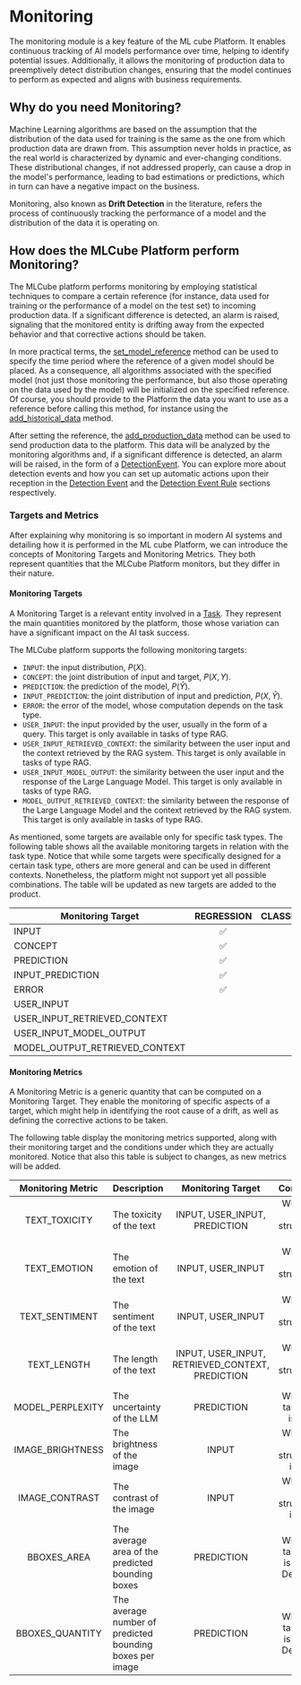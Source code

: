 # Monitoring

The monitoring module is a key feature of the ML cube Platform. 
It enables continuous tracking of AI models performance over time, helping to identify potential issues. 
Additionally, it allows the monitoring of production data to preemptively detect distribution changes, ensuring
that the model continues to perform as expected and aligns with business requirements.

## Why do you need Monitoring?

Machine Learning algorithms are based on the assumption that the distribution of the data used for training is the same as the one from which
production data are drawn from. This assumption never holds in practice, as the real world is characterized by dynamic and ever-changing conditions.
These distributional changes, if not addressed properly, can cause a drop in the model's performance, leading to bad estimations or predictions, which
in turn can have a negative impact on the business.

Monitoring, also known as __Drift Detection__ in the literature, refers the process of continuously tracking the performance of a model 
and the distribution of the data it is operating on. 

## How does the MLCube Platform perform Monitoring?

The MLCube platform performs monitoring by employing statistical techniques to compare a certain reference (for instance, data used for training or the performance of a model
on the test set) to incoming production data. If a significant difference is detected, an alarm is raised, signaling that the monitored entity
is drifting away from the expected behavior and that corrective actions should be taken.

In more practical terms, the [set_model_reference] method can be used to specify the time period where the reference of a given model should be placed. As a consequence,
all algorithms associated with the specified model (not just those monitoring the performance, but also those operating on the data used by the model) will
be initialized on the specified reference. Of course, you should provide to the Platform the data you want to use as a reference before calling this method, for instance using the 
[add_historical_data] method.

After setting the reference, the [add_production_data] method can be used to send production data to the platform. This data will be analyzed by the monitoring algorithms
and, if a significant difference is detected, an alarm will be raised, in the form of a [DetectionEvent]. 
You can explore more about detection events and how you can set up automatic actions upon their reception in the [Detection Event] 
and the [Detection Event Rule] sections respectively.

### Targets and Metrics

After explaining why monitoring is so important in modern AI systems and detailing how it is performed in the ML cube Platform, 
we can introduce the concepts of Monitoring Targets and Monitoring Metrics. They both represent quantities that the MLCube Platform monitors, but they differ in their nature.

#### Monitoring Targets

A Monitoring Target is a relevant entity involved in a [Task]. They represent the main quantities monitored by the platform, those whose
variation can have a significant impact on the AI task success. 

The MLCube platform supports the following monitoring targets:

- `INPUT`: the input distribution, $P(X)$.
- `CONCEPT`: the joint distribution of input and target, $P(X, Y)$.
- `PREDICTION`: the prediction of the model, $P(\hat{Y})$.
- `INPUT_PREDICTION`: the joint distribution of input and prediction, $P(X, \hat{Y})$.
- `ERROR`: the error of the model, whose computation depends on the task type.
- `USER_INPUT`: the input provided by the user, usually in the form of a query. This target is only available in tasks of type RAG.
- `USER_INPUT_RETRIEVED_CONTEXT`: the similarity between the user input and the context retrieved by the RAG system. This target is only available in tasks of type RAG.
- `USER_INPUT_MODEL_OUTPUT`: the similarity between the user input and the response of the Large Language Model. This target is only available in tasks of type RAG.
- `MODEL_OUTPUT_RETRIEVED_CONTEXT`: the similarity between the response of the Large Language Model and the context retrieved by the RAG system. This target is only available in tasks of type RAG.

As mentioned, some targets are available only for specific task types. The following table shows all the available monitoring targets in relation with the task type. 
Notice that while some targets were specifically designed for a certain task type, others are more general and can be used in different contexts. 
Nonetheless, the platform might not support yet all possible combinations. The table will be updated as new targets are added to the product.

| **Monitoring Target**          |   **REGRESSION**   | **CLASSIFICATION_BINARY** | **CLASSIFICATION_MULTICLASS** | **CLASSIFICATION_MULTILABEL** | **OBJECT_DETECTION** |      **RAG**       |
|--------------------------------|:------------------:|:-------------------------:|:-----------------------------:|:-----------------------------:|:--------------------:|:------------------:|
| INPUT                          | :white_check_mark: |    :white_check_mark:     |      :white_check_mark:       |      :white_check_mark:       |  :white_check_mark:  |                    |
| CONCEPT                        | :white_check_mark: |    :white_check_mark:     |      :white_check_mark:       |      :white_check_mark:       |                      |                    |
| PREDICTION                     | :white_check_mark: |    :white_check_mark:     |      :white_check_mark:       |                               |                      |                    |
| INPUT_PREDICTION               | :white_check_mark: |    :white_check_mark:     |      :white_check_mark:       |                               |                      |                    |
| ERROR                          | :white_check_mark: |    :white_check_mark:     |      :white_check_mark:       |      :white_check_mark:       |                      |                    |
| USER_INPUT                     |                    |                           |                               |                               |                      | :white_check_mark: |
| USER_INPUT_RETRIEVED_CONTEXT   |                    |                           |                               |                               |                      | :white_check_mark: |
| USER_INPUT_MODEL_OUTPUT        |                    |                           |                               |                               |                      | :white_check_mark: |
| MODEL_OUTPUT_RETRIEVED_CONTEXT |                    |                           |                               |                               |                      | :white_check_mark: |

#### Monitoring Metrics

A Monitoring Metric is a generic quantity that can be computed on a Monitoring Target. They enable the monitoring of specific
aspects of a target, which might help in identifying the root cause of a drift, as well as defining the corrective actions to be taken.

The following table display the monitoring metrics supported, along with their monitoring target and the conditions
under which they are actually monitored. Notice that also this table is subject to changes, as new metrics will be added.

| **Monitoring Metric** | Description                                              |              **Monitoring Target**               |             **Conditions**             |
|:---------------------:|----------------------------------------------------------|:------------------------------------------------:|:--------------------------------------:|
|     TEXT_TOXICITY     | The toxicity of the text                                 |          INPUT, USER_INPUT, PREDICTION           |    When the data structure is text     |
|     TEXT_EMOTION      | The emotion of the text                                  |                INPUT, USER_INPUT                 |    When the data structure is text     |
|    TEXT_SENTIMENT     | The sentiment of the text                                |                INPUT, USER_INPUT                 |    When the data structure is text     |
|      TEXT_LENGTH      | The length of the text                                   | INPUT, USER_INPUT, RETRIEVED_CONTEXT, PREDICTION |    When the data structure is text     |
|   MODEL_PERPLEXITY    | The uncertainty of the LLM                               |                    PREDICTION                    |       When the task type is RAG        |
|   IMAGE_BRIGHTNESS    | The brightness of the image                              |                      INPUT                       |    When the data structure is image    |
|    IMAGE_CONTRAST     | The contrast of the image                                |                      INPUT                       |    When the data structure is image    |
|      BBOXES_AREA      | The average area of the predicted bounding boxes         |                    PREDICTION                    | When the task type is Object Detection |
|    BBOXES_QUANTITY    | The average number of predicted bounding boxes per image |                    PREDICTION                    | When the task type is Object Detection |


[Task]: task.md
[set_model_reference]: ../../../api/python/client#set_model_reference
[add_production_data]: ../../../api/python/client#add_production_data
[add_historical_data]: ../../../api/python/client#add_historical_data
[DetectionEvent]: ../../../api/python/models#detectionevent
[Detection Event Rule]: detection_event_rules.md
[Detection Event]: detection_event.md
